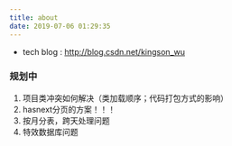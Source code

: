 ```yaml
---
title: about
date: 2019-07-06 01:29:35
---
```


+ tech blog : <http://blog.csdn.net/kingson_wu>

### 规划中
1. 项目类冲突如何解决（类加载顺序；代码打包方式的影响）
2. hasnext分页的方案！！！
3. 按月分表，跨天处理问题
4. 特效数据库问题

